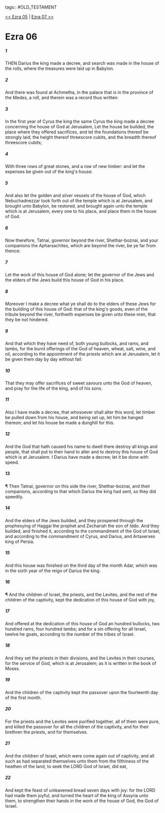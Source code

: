 tags:: #OLD_TESTAMENT

[<< Ezra 05](OLD_TESTAMENT/15_Ezra/Ezra_05.md) | [Ezra 07 >>](OLD_TESTAMENT/15_Ezra/Ezra_07.md)

# Ezra 06

##### 1

THEN Darius the king made a decree, and search was made in the house of the rolls, where the treasures were laid up in Babylon.

##### 2

And there was found at Achmetha, in the palace that is in the province of the Medes, a roll, and therein was a record thus written:

##### 3

In the first year of Cyrus the king the same Cyrus the king made a decree concerning the house of God at Jerusalem, Let the house be builded, the place where they offered sacrifices, and let the foundations thereof be strongly laid; the height thereof threescore cubits, and the breadth thereof threescore cubits;

##### 4

With three rows of great stones, and a row of new timber: and let the expenses be given out of the king's house:

##### 5

And also let the golden and silver vessels of the house of God, which Nebuchadnezzar took forth out of the temple which is at Jerusalem, and brought unto Babylon, be restored, and brought again unto the temple which is at Jerusalem, every one to his place, and place them in the house of God.

##### 6

Now therefore, Tatnai, governor beyond the river, Shethar-boznai, and your companions the Apharsachites, which are beyond the river, be ye far from thence:

##### 7

Let the work of this house of God alone; let the governor of the Jews and the elders of the Jews build this house of God in his place.

##### 8

Moreover I make a decree what ye shall do to the elders of these Jews for the building of this house of God: that of the king's goods, even of the tribute beyond the river, forthwith expenses be given unto these men, that they be not hindered.

##### 9

And that which they have need of, both young bullocks, and rams, and lambs, for the burnt offerings of the God of heaven, wheat, salt, wine, and oil, according to the appointment of the priests which are at Jerusalem, let it be given them day by day without fail:

##### 10

That they may offer sacrifices of sweet savours unto the God of heaven, and pray for the life of the king, and of his sons.

##### 11

Also I have made a decree, that whosoever shall alter this word, let timber be pulled down from his house, and being set up, let him be hanged thereon; and let his house be made a dunghill for this.

##### 12

And the God that hath caused his name to dwell there destroy all kings and people, that shall put to their hand to alter and to destroy this house of God which is at Jerusalem. I Darius have made a decree; let it be done with speed.

##### 13

¶ Then Tatnai, governor on this side the river, Shethar-boznai, and their companions, according to that which Darius the king had sent, so they did speedily.

##### 14

And the elders of the Jews builded, and they prospered through the prophesying of Haggai the prophet and Zechariah the son of Iddo. And they builded, and finished it, according to the commandment of the God of Israel, and according to the commandment of Cyrus, and Darius, and Artaxerxes king of Persia.

##### 15

And this house was finished on the third day of the month Adar, which was in the sixth year of the reign of Darius the king.

##### 16

¶ And the children of Israel, the priests, and the Levites, and the rest of the children of the captivity, kept the dedication of this house of God with joy,

##### 17

And offered at the dedication of this house of God an hundred bullocks, two hundred rams, four hundred lambs; and for a sin offering for all Israel, twelve he goats, according to the number of the tribes of Israel.

##### 18

And they set the priests in their divisions, and the Levites in their courses, for the service of God, which is at Jerusalem; as it is written in the book of Moses.

##### 19

And the children of the captivity kept the passover upon the fourteenth day of the first month.

##### 20

For the priests and the Levites were purified together, all of them were pure, and killed the passover for all the children of the captivity, and for their brethren the priests, and for themselves.

##### 21

And the children of Israel, which were come again out of captivity, and all such as had separated themselves unto them from the filthiness of the heathen of the land, to seek the LORD God of Israel, did eat,

##### 22

And kept the feast of unleavened bread seven days with joy: for the LORD had made them joyful, and turned the heart of the king of Assyria unto them, to strengthen their hands in the work of the house of God, the God of Israel.
